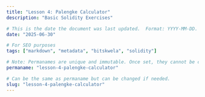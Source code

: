 ```yaml
---
title: "Lesson 4: Palengke Calculator"
description: "Basic Solidity Exercises"

# This is the date the document was last updated.  Format: YYYY-MM-DD.
date: "2025-06-30"

# For SEO purposes
tags: ["markdown", "metadata", "bitskwela", "solidity"]

# Note: Permanames are unique and immutable. Once set, they cannot be changed.  You may change the filename but not this.
permaname: "lesson-4-palengke-calculator"

# Can be the same as permaname but can be changed if needed.
slug: "lesson-4-palengke-calculator"
---
```

